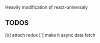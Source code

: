Heavily modification of react-universaly

TODOS
-----
[x] attach redux
[ ] make it async data fetch

